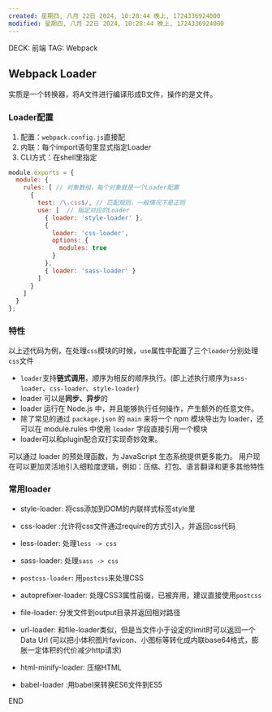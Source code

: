 ```yaml
---
created: 星期四, 八月 22日 2024, 10:28:44 晚上, 1724336924000
modified: 星期四, 八月 22日 2024, 10:28:44 晚上, 1724336924000
---
```


DECK: 前端
TAG: Webpack
## Webpack Loader
实质是一个转换器，将A文件进行编译形成B文件，操作的是文件。
### Loader配置
1. 配置：`webpack.config.js`直接配
2. 内联：每个import语句里显式指定Loader
3. CLI方式：在shell里指定

```js
module.exports = {
  module: {
    rules: [ // 对象数组，每个对象就是一个Loader配置
      {
        test: /\.css$/, // 匹配规则，一般情况下是正则
        use: [  // 指定对应的Loader
          { loader: 'style-loader' },
          {
            loader: 'css-loader',
            options: {
              modules: true
            }
          },
          { loader: 'sass-loader' }
        ]
      }
    ]
  }
};
```


### 特性

以上述代码为例，在处理`css`模块的时候，`use`属性中配置了三个`loader`分别处理`css`文件

- `loader`支持**链式调用**，顺序为相反的顺序执行。(即上述执行顺序为`sass-loader`、`css-loader`、`style-loader`)
- loader 可以是**同步、异步**的
- loader 运行在 Node.js 中，并且能够执行任何操作，产生额外的任意文件。
- 除了常见的通过 `package.json` 的 `main` 来将一个 npm 模块导出为 loader，还可以在 module.rules 中使用 `loader` 字段直接引用一个模块
- loader可以和plugin配合双打实现奇妙效果。

可以通过 loader 的预处理函数，为 JavaScript 生态系统提供更多能力。
用户现在可以更加灵活地引入细粒度逻辑，例如：压缩、打包、语言翻译和更多其他特性

### 常用loader
- style-loader: 将css添加到DOM的内联样式标签style里
- css-loader :允许将css文件通过require的方式引入，并返回css代码
- less-loader: 处理`less -> css`
- sass-loader: 处理`sass -> css`
- `postcss-loader`: 用`postcss`来处理CSS
	
- autoprefixer-loader: 处理CSS3属性前缀，已被弃用，建议直接使用`postcss`
- file-loader: 分发文件到output目录并返回相对路径
- url-loader: 和file-loader类似，但是当文件小于设定的limit时可以返回一个Data Url
	(可以把小体积图片favicon、小图标等转化成内联base64格式，膨胀一定体积的代价减少http请求)
- html-minify-loader: 压缩HTML
- babel-loader :用babel来转换ES6文件到ES5

END
<!--ID: 1723044521958-->
